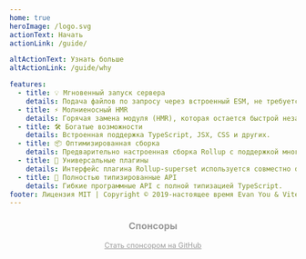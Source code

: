 ```yaml
---
home: true
heroImage: /logo.svg
actionText: Начать
actionLink: /guide/

altActionText: Узнать больше
altActionLink: /guide/why

features:
  - title: 💡 Мгновенный запуск сервера
    details: Подача файлов по запросу через встроенный ESM, не требуется связывание!
  - title: ⚡️ Молниеносный HMR
    details: Горячая замена модуля (HMR), которая остается быстрой независимо от размера приложения.
  - title: 🛠️ Богатые возможности
    details: Встроенная поддержка TypeScript, JSX, CSS и других.
  - title: 📦 Оптимизированная сборка
    details: Предварительно настроенная сборка Rollup с поддержкой многостраничного режима и режима библиотеки.
  - title: 🔩 Универсальные плагины
    details: Интерфейс плагина Rollup-superset используется совместно dev и build.
  - title: 🔑 Полностью типизированные API
    details: Гибкие программные API с полной типизацией TypeScript.
footer: Лицензия MIT | Copyright © 2019-настоящее время Evan You & Vite Контрибьюторы
---
```


<script setup>
import SponsorsGroup from './.vitepress/theme/SponsorsGroup.vue'
</script>

<h3 style="text-align:center;color:#999">Спонсоры</h3>

<SponsorsGroup tier="platinum" placement="landing" />

<SponsorsGroup tier="gold" placement="landing" />

<p style="text-align:center;margin-bottom:3em">
  <a style="color: #999;font-size:.9em;" href="https://github.com/sponsors/yyx990803" target="_blank" rel="noopener">Стать спонсором на GitHub</a>
</p>
